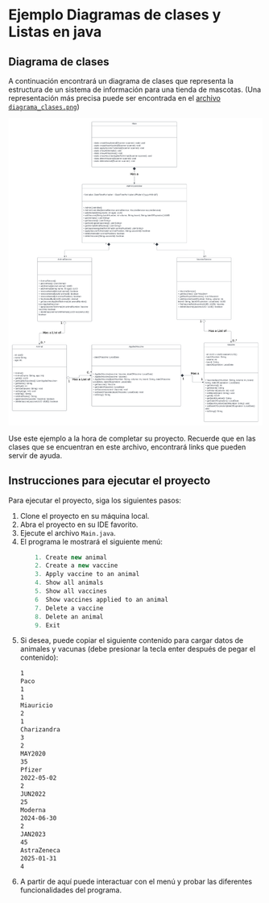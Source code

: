 # Ejemplo Diagramas de clases y Listas en java

## Diagrama de clases

A continuación encontrará un diagrama de clases que representa la estructura de un sistema de información para una tienda de mascotas.
(Una representación más precisa puede ser encontrada en el [archivo `diagrama_clases.png`](assets/diagrama_clases.png))

![Diagrama de clases](assets/diagrama_clases.png)

Use este ejemplo a la hora de completar su proyecto. 
Recuerde que en las clases que se encuentran en este archivo, encontrará links que pueden servir de ayuda.

## Instrucciones para ejecutar el proyecto

Para ejecutar el proyecto, siga los siguientes pasos:

1. Clone el proyecto en su máquina local.
2. Abra el proyecto en su IDE favorito.
3. Ejecute el archivo `Main.java`.
4. El programa le mostrará el siguiente menú:
    ```java
        1. Create new animal
        2. Create a new vaccine
        3. Apply vaccine to an animal
        4. Show all animals
        5. Show all vaccines
        6  Show vaccines applied to an animal
        7. Delete a vaccine
        8. Delete an animal
        9. Exit
    ```
5. Si desea, puede copiar el siguiente contenido para cargar datos de animales y vacunas (debe presionar la tecla enter después de pegar el contenido):
   ```
   1
   Paco
   1
   1
   Miauricio
   2
   1
   Charizandra
   3
   2
   MAY2020
   35
   Pfizer
   2022-05-02
   2
   JUN2022
   25
   Moderna
   2024-06-30
   2
   JAN2023
   45
   AstraZeneca
   2025-01-31
   4
   ```
6. A partir de aquí puede interactuar con el menú y probar las diferentes funcionalidades del programa.